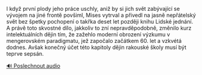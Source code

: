 
I když první plody jeho práce uschly, aniž by si jich svět zabývající se vývojem na jiné frontě povšiml, Mises vytrval a přivedl na jasně nepřátelský svět bez špetky pochopení o takřka deset let později knihu Lidské jednání. A právě toto skvostné dílo, jakkoliv to zní nepravděpodobně, změnilo kurz intelektuálních dějin tím, že zažehlo moderní obrození výzkumu v mengerovském paradigmatu, jež započalo začátkem 60. let a vzkvétá dodnes. Avšak konečný účet této kapitoly dějin rakouské školy musí být teprve sepsán.

[🔊 Poslechnout audio](/data/7-paragraphs/audio/chapter_186/para_003-I-kdy-prvn-plody-jeho-prce-uschly-ani-by-si-j.mp3)
